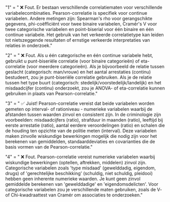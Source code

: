 "1" = " ❌ Fout. Er bestaan verschillende correlatiematen voor verschillende variabelecombinaties. Pearson-correlatie is specifiek voor continue variabelen. Andere metingen zijn: Spearman's rho voor gerangschikte gegevens, phi-coëfficiënt voor twee binaire variabelen, Cramér's V voor twee categorische variabelen en point-biserial voor één binaire en één continue variabele. Het gebruik van het verkeerde correlatietype kan leiden tot nietszeggende resultaten of ernstige verkeerde interpretaties van relaties in onderzoek."

"2" = " ❌ Fout. Als u één categorische en één continue variabele hebt, gebruikt u punt-biseriële correlatie (voor binaire categorieën) of eta-correlatie (voor meerdere categorieën). Als je bijvoorbeeld de relatie tussen geslacht (categorisch: man/vrouw) en het aantal arrestaties (continu) bestudeert, zou je punt-biseriële correlatie gebruiken. Als je de relatie tussen het type buurt (categorisch: stedelijk/voorstedelijk/landelijk) en het misdaadcijfer (continu) onderzoekt, zou je ANOVA- of eta-correlatie kunnen gebruiken in plaats van Pearson-correlatie."

"3" = " ✅ Juist! Pearson-correlatie vereist dat beide variabelen worden gemeten op interval- of rationiveau - numerieke variabelen waarbij de afstanden tussen waarden zinvol en consistent zijn. In de criminologie zijn voorbeelden: misdaadcijfers (ratio), strafduur in maanden (ratio), leeftijd bij eerste arrestatie (ratio), aantal eerdere veroordelingen (ratio) en schalen die de houding ten opzichte van de politie meten (interval). Deze variabelen maken zinvolle wiskundige bewerkingen mogelijk die nodig zijn voor het berekenen van gemiddelden, standaarddeviaties en covarianties die de basis vormen van de Pearson-correlatie."

"4" = " ❌ Fout. Pearson-correlatie vereist numerieke variabelen waarbij wiskundige bewerkingen (optellen, aftrekken, middelen) zinvol zijn. Categorische variabelen zoals 'type misdaad' (gewelddadig, eigendom, drugs) of 'gerechtelijke beschikking' (schuldig, niet schuldig, pleidooi) hebben geen inherente numerieke waarden. Je kunt geen zinvol gemiddelde berekenen van 'gewelddadige' en 'eigendomsdelicten'. Voor categorische variabelen zou je verschillende maten gebruiken, zoals de V- of Chi-kwadraattest van Cramér om associaties te onderzoeken."